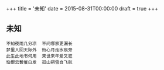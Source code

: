 +++
title = '未知'
date = 2015-08-31T00:00:00
draft = true
+++
## 未知

```text
不知夜雨几分凉  不问哪家更漏长
梦里人回天际外  街心月走水痕旁
此生此地书何用  来世来年爱又狂
恼恨云鬟催白发  孤山朔雪自飞航
```
